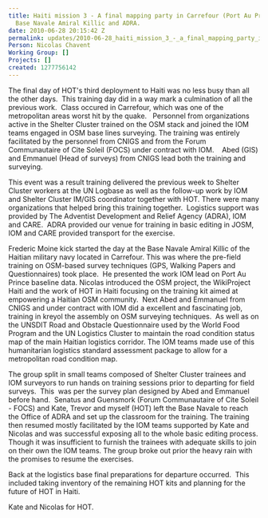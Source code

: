 ```yaml
---
title: Haiti mission 3 - A final mapping party in Carrefour (Port Au Prince) at The
  Base Navale Amiral Killic and ADRA.
date: 2010-06-28 20:15:42 Z
permalink: updates/2010-06-28_haiti_mission_3_-_a_final_mapping_party_in_carrefour_(port_au_prince)_at_the_bas
Person: Nicolas Chavent
Working Group: []
Projects: []
created: 1277756142
---
```


<p>The final day of HOT's third deployment to Haiti was no less busy than all the other days. &nbsp;This training day did in a way mark a culmination of all the previous work. &nbsp;Class occured in Carrefour, which was one of the metropolitan areas worst hit by the quake. &nbsp;&nbsp;Personnel from organizations active in the Shelter Cluster trained on the OSM stack and joined the IOM teams engaged in OSM base lines surveying. The training was entirely facilitated by the personnel from CNIGS and from the Forum Communautaire of Cite Soleil (FOCS) under contract with IOM. &nbsp;&nbsp;&nbsp;Abed (GIS) and Emmanuel (Head of surveys) from CNIGS lead both the training and surveying.</p><p>This event was a result training delivered the previous week to Shelter Cluster workers at the UN Logbase as well as the follow-up work by IOM and Shelter Cluster IM/GIS coordinator together with HOT. There were many organizations that helped bring this training together. &nbsp;Logistics support was provided by The Adventist Development and Relief Agency (ADRA), IOM and CARE. &nbsp;ADRA provided our venue for training in basic editing in JOSM, IOM and CARE provided transport for the exercise.</p><p>Frederic Moine kick started the day at the Base Navale Amiral Killic of the Haitian military navy located in Carrefour. This was where the pre-field training on OSM-based survey techniques (GPS, Walking Papers and Questionnaires) took place. &nbsp;He presented the work IOM lead on Port Au Prince baseline data. Nicolas introduced the OSM project, the WikiProject Haiti and the work of HOT in Haiti focusing on the training kit aimed at empowering a Haitian OSM community. &nbsp;Next Abed and Emmanuel from CNIGS and under contract with IOM did a excellent and fascinating job, training in kreyol the assembly on OSM surveying techniques. &nbsp;As well as on the UNSDIT Road and Obstacle Questionnaire used by the World Food Program and the UN Logistics Cluster to maintain the road condition status map of the main Haitian logistics corridor. The IOM teams made use of this humanitarian logistics standard assessment package to allow for a metropolitan road condition map.</p><p>The group split in small teams composed of Shelter Cluster trainees and IOM surveyors to run hands on training sessions prior to departing for field surveys. &nbsp;This &nbsp;was per the survey plan designed by Abed and Emmanuel before hand. &nbsp;Senatus and Guensmork (Forum Communautaire of Cite Soleil - FOCS) and Kate, Trevor and myself (HOT) left the Base Navale to reach the Office of ADRA and set up the classroom for the training. The training then resumed mostly facilitated by the IOM teams supported by Kate and Nicolas and was successful exposing all to the whole basic editing process. Though it was insufficient to furnish the trainees with adequate skills to join on their own the IOM teams. The group broke out prior the heavy rain with the promises to resume the exercises.</p><p>Back at the logistics base final preparations for departure occurred. &nbsp;This included taking inventory of the remaining HOT kits and planning for the future of HOT in Haiti.</p><p>Kate and Nicolas for HOT.</p>

